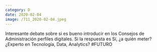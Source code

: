 ```yaml
--- 
category: D 
date: 2020-02-04 
image: /711_2020-02-04.jpeg 
--- 
```


Interesante debate sobre si es bueno introducir en los Consejos de Administración perfiles digitales. Si la respuesta es Sí, ¿a quién meter? ¿Experto en Tecnología, Data, Analytics? #FUTURO